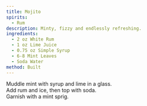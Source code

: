 ```yaml
---
title: Mojito
spirits:
  - Rum
description: Minty, fizzy and endlessly refreshing.
ingredients:
  - 2 oz White Rum
  - 1 oz Lime Juice
  - 0.75 oz Simple Syrup
  - 6-8 Mint Leaves
  - Soda Water
method: Built
---
```


Muddle mint with syrup and lime in a glass.  
Add rum and ice, then top with soda.  
Garnish with a mint sprig.
